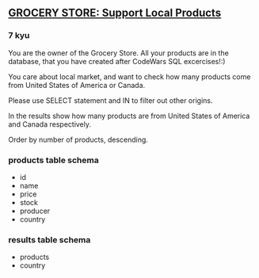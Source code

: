 <h2><a href=https://www.codewars.com/kata/5a8ed96bfd8c066e7f00011a/train/sql target="_blank">GROCERY STORE: Support Local Products</a></h2><h3>7 kyu</h3><p>You are the owner of the Grocery Store. All your products are in the database, that you have created after CodeWars SQL excercises!:)</p><p>You care about local market, and want to check how many products come from United States of America or Canada. </p><p>Please use SELECT statement and IN to filter out other origins.</p><p>In the results show how many products are from United States of America and Canada respectively.</p><p>Order by number of products, descending.</p><h3 id="products-table-schema">products table schema</h3><ul><li>id</li><li>name</li><li>price</li><li>stock</li><li>producer</li><li>country</li></ul><h3 id="results-table-schema">results table schema</h3><ul><li>products</li><li>country</li></ul>
